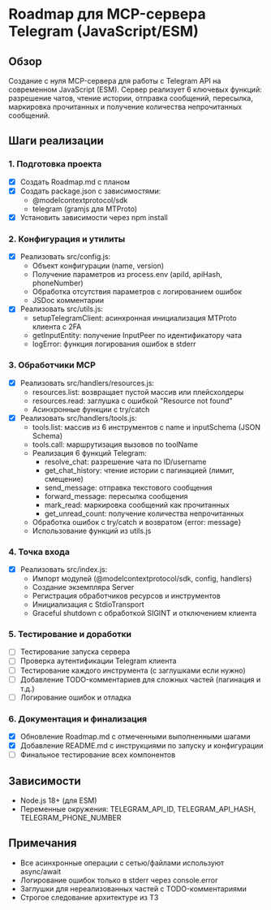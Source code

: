 # Roadmap для MCP-сервера Telegram (JavaScript/ESM)

## Обзор
Создание с нуля MCP-сервера для работы с Telegram API на современном JavaScript (ESM). Сервер реализует 6 ключевых функций: разрешение чатов, чтение истории, отправка сообщений, пересылка, маркировка прочитанных и получение количества непрочитанных сообщений.

## Шаги реализации

### 1. Подготовка проекта
- [x] Создать Roadmap.md с планом
- [x] Создать package.json с зависимостями:
  - @modelcontextprotocol/sdk
  - telegram (gramjs для MTProto)
- [x] Установить зависимости через npm install

### 2. Конфигурация и утилиты
- [x] Реализовать src/config.js:
  - Объект конфигурации (name, version)
  - Получение параметров из process.env (apiId, apiHash, phoneNumber)
  - Обработка отсутствия параметров с логированием ошибок
  - JSDoc комментарии
- [x] Реализовать src/utils.js:
  - setupTelegramClient: асинхронная инициализация MTProto клиента с 2FA
  - getInputEntity: получение InputPeer по идентификатору чата
  - logError: функция логирования ошибок в stderr

### 3. Обработчики MCP
- [x] Реализовать src/handlers/resources.js:
  - resources.list: возвращает пустой массив или плейсхолдеры
  - resources.read: заглушка с ошибкой "Resource not found"
  - Асинхронные функции с try/catch
- [x] Реализовать src/handlers/tools.js:
  - tools.list: массив из 6 инструментов с name и inputSchema (JSON Schema)
  - tools.call: маршрутизация вызовов по toolName
  - Реализация 6 функций Telegram:
    - resolve_chat: разрешение чата по ID/username
    - get_chat_history: чтение истории с пагинацией (лимит, смещение)
    - send_message: отправка текстового сообщения
    - forward_message: пересылка сообщения
    - mark_read: маркировка сообщений как прочитанных
    - get_unread_count: получение количества непрочитанных
  - Обработка ошибок с try/catch и возвратом {error: message}
  - Использование функций из utils.js

### 4. Точка входа
- [x] Реализовать src/index.js:
  - Импорт модулей (@modelcontextprotocol/sdk, config, handlers)
  - Создание экземпляра Server
  - Регистрация обработчиков ресурсов и инструментов
  - Инициализация с StdioTransport
  - Graceful shutdown с обработкой SIGINT и отключением клиента

### 5. Тестирование и доработки
- [ ] Тестирование запуска сервера
- [ ] Проверка аутентификации Telegram клиента
- [ ] Тестирование каждого инструмента (с заглушками если нужно)
- [ ] Добавление TODO-комментариев для сложных частей (пагинация и т.д.)
- [ ] Логирование ошибок и отладка

### 6. Документация и финализация
- [x] Обновление Roadmap.md с отмеченными выполненными шагами
- [x] Добавление README.md с инструкциями по запуску и конфигурации
- [ ] Финальное тестирование всех компонентов

## Зависимости
- Node.js 18+ (для ESM)
- Переменные окружения: TELEGRAM_API_ID, TELEGRAM_API_HASH, TELEGRAM_PHONE_NUMBER

## Примечания
- Все асинхронные операции с сетью/файлами используют async/await
- Логирование ошибок только в stderr через console.error
- Заглушки для нереализованных частей с TODO-комментариями
- Строгое следование архитектуре из ТЗ
